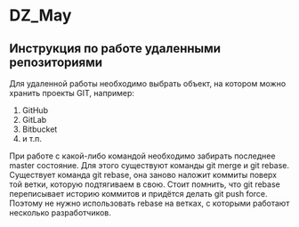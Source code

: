 # DZ_May

## Инструкция по работе удаленными репозиториями

Для удаленной работы необходимо выбрать объект, на котором можно хранить проекты GIT, например:
1. GitHub
2. GitLab
3. Bitbucket
4. и т.п.

При работе с какой-либо командой необходимо забирать последнее master состояние.
Для этого существуют команды git merge и git rebase.
Существует команда git rebase, она заново наложит коммиты поверх той ветки, которую подтягиваем в свою.
Стоит помнить, что git rebase переписывает историю коммитов и придётся делать git push force. Поэтому не нужно использовать rebase на ветках, с которыми работают несколько разработчиков.
